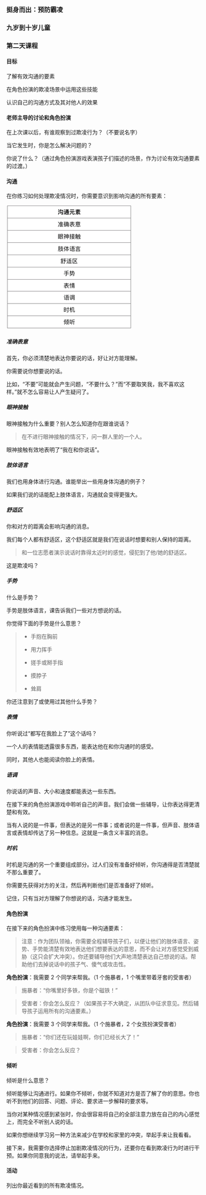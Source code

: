 ### 挺身而出：预防霸凌

### 九岁到十岁儿童

### 第二天课程

#### 目标

了解有效沟通的要素

在角色扮演的欺凌场景中运用这些技能

认识自己的沟通方式及其对他人的效果

#### 老师主导的讨论和角色扮演

在上次课以后，有谁观察到过欺凌行为？（不要说名字）

当它发生时，你是怎么解决问题的？

你说了什么？（通过角色扮演游戏表演孩子们描述的场景，作为讨论有效沟通要素的过渡。）

#### 沟通

在你练习如何处理欺凌情况时，你需要意识到影响沟通的所有要素：

![](/assets/QQ20160729-0.png)

##### 准确表意

首先，你必须清楚地表达你要说的话，好让对方能理解。

你需要说你想要说的话。

比如，“不要”可能就会产生问题，“不要什么？”而“不要取笑我，我不喜欢这样。”就不怎么容易让人产生疑问了。

##### 眼神接触

眼神接触为什么重要？别人怎么知道你在跟谁说话？

> 在不进行眼神接触的情况下，问一群人里的一个人。

眼神接触有效地表明了“我在和你说话”。

##### 肢体语言

我们也用身体进行沟通。谁能举出一些用身体沟通的例子？

如果我们说的话能配上肢体语言，沟通就会变得更强大。

##### 舒适区

你和对方的距离会影响沟通的消息。

我们每个人都有舒适区，这个舒适区就是我们在说话时想要和别人保持的距离。

> 和一位志愿者演示说话时靠得太近时的感觉，侵犯到了他\/她的舒适区。

这是欺凌吗？

##### 手势

什么是手势？

手势是肢体语言，课告诉我们一些对方想说的话。

你觉得下面的手势是什么意思？

> * 手抱在胸前
> 
> * 用力挥手
> 
> * 搓手或掰手指
> 
> * 摸脖子
> 
> * 耸肩

你还注意到了或使用过其他什么手势？

##### 表情

你听说过“都写在我脸上了”这个话吗？

一个人的表情能透露很多东西，能表达他在和你沟通时的感受。

同时，其他人也能阅读你脸上的表情。

##### 语调

你说话的声音、大小和速度都能表达一些东西。

在接下来的角色扮演游戏中聆听自己的声音。我们会做一些辅导，让你表达得更清楚和有效。

当有人说的是一件事，但表达的是另一件事；或者说的是一件事，但声音、肢体语言或表情却传达了另一种信息。这就是一条含义丰富的消息。

##### 时机

时机是沟通的另一个重要组成部分。过人们没有准备好倾听，你沟通得是否清楚就不那么重要了。

你需要先获得对方的关注，然后再判断他们是否准备好了倾听。

记住，只有当对方理解了你想说的话，沟通才能发生。

#### 角色扮演

在接下来的角色扮演中练习使用每一种沟通要素：

> 注意：作为团队领袖，你需要全程辅导孩子们，以便让他们的肢体语言、姿势、手势能清楚有效地表达他们想要表达的意思，而不会让对方感觉受到威胁（这只会扩大冲突）。你还要辅导他们大声地清楚表达自己想说的话。帮助他们去掉说话中的孩子气、傻气或攻击性。

**角色扮演**：我需要 2 个同学来帮我。（1 个施暴者，1 个嘴里带着牙套的受害者）

> 施暴者：“你嘴里好多铁，你是个磁铁！”

> 受害者：你会怎么反应？（如果孩子不大确定，从团队中征求意见。然后辅导孩子运用所有的沟通要素。）

**角色扮演**：我需要 3 个同学来帮我。（1 个施暴者，2 个女孩扮演受害者）

> 施暴者：“你们还在玩娃娃啊，你们已经长大了！”

> 受害者：你会怎么反应？

#### 倾听

倾听是什么意思？

倾听能够让沟通进行。如果你不倾听，你就不知道对方是否了解了你的意思。你也听不到他们的回答、问题、评论、要求进一步解释的要求等。

当你对某种情况感到紧张时，你会很容易将自己的全部注意力放在自己的内心感觉上，而完全不听别人说的话。

如果你想继续学习另一种方法来减少在学校和家里的冲突，举起手来让我看看。

接下来，我需要你选择停止加剧欺凌情况的行为，还要你在看到欺凌行为时进行干预。如果你同意我的说法，请举起手来。

#### 活动

列出你最近看到的所有欺凌情况。


